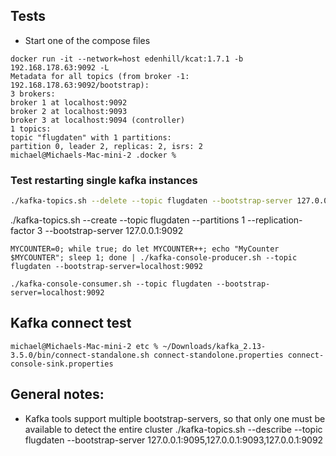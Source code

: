 ## Tests

- Start one of the compose files 

```shell
docker run -it --network=host edenhill/kcat:1.7.1 -b 192.168.178.63:9092 -L           
Metadata for all topics (from broker -1: 192.168.178.63:9092/bootstrap):
3 brokers:
broker 1 at localhost:9092
broker 2 at localhost:9093
broker 3 at localhost:9094 (controller)
1 topics:
topic "flugdaten" with 1 partitions:
partition 0, leader 2, replicas: 2, isrs: 2
michael@Michaels-Mac-mini-2 .docker % 
```

### Test restarting single kafka instances


```bash 
./kafka-topics.sh --delete --topic flugdaten --bootstrap-server 127.0.0.1:9092
```

./kafka-topics.sh --create --topic flugdaten --partitions 1 --replication-factor 3 --bootstrap-server 127.0.0.1:9092


```shell
MYCOUNTER=0; while true; do let MYCOUNTER++; echo "MyCounter $MYCOUNTER"; sleep 1; done | ./kafka-console-producer.sh --topic flugdaten --bootstrap-server=localhost:9092
```

```shell
./kafka-console-consumer.sh --topic flugdaten --bootstrap-server=localhost:9092
```

## Kafka connect test 
```shell
michael@Michaels-Mac-mini-2 etc % ~/Downloads/kafka_2.13-3.5.0/bin/connect-standalone.sh connect-standolone.properties connect-console-sink.properties
```


## General notes:
- Kafka tools support multiple bootstrap-servers, so that only one must be available to detect the entire cluster
./kafka-topics.sh --describe --topic flugdaten --bootstrap-server 127.0.0.1:9095,127.0.0.1:9093,127.0.0.1:9092

